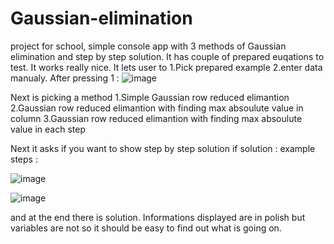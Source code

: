 # Gaussian-elimination
project for school, simple console app with 3 methods of Gaussian elimination and step by step solution. It has couple of prepared euqations to test. It works really nice.
It lets user to 1.Pick prepared example  2.enter data manualy. 
After pressing 1 : 
![image](https://user-images.githubusercontent.com/84875747/150691895-a121a17a-2ad9-4932-b254-d2a49961f5f7.png)

Next is picking a method 1.Simple Gaussian row reduced elimantion 2.Gaussian row reduced elimantion with finding max absoulute value in column 
3.Gaussian row reduced elimantion with finding max absoulute value in each step 

Next it asks if you want to show step by step solution if solution : example steps : 

![image](https://user-images.githubusercontent.com/84875747/150692073-3fae6a0d-8309-44c9-b14d-9d6aff52f5b7.png)


![image](https://user-images.githubusercontent.com/84875747/150692118-e351d4e7-b1a3-428b-b260-ebc95fc9663e.png)

and at the end there is solution. Informations displayed are in polish but variables are not so it should be easy to find out what is going on.

















